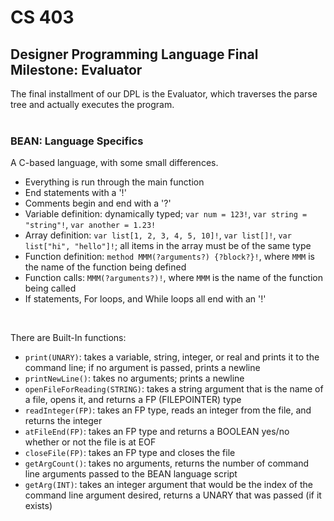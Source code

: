 # CS 403
## Designer Programming Language Final Milestone: Evaluator

The final installment of our DPL is the Evaluator, which traverses the parse tree and actually executes the program.<br><br>

### BEAN: Language Specifics
A C-based language, with some small differences.<br>
- Everything is run through the main function
- End statements with a '!'
- Comments begin and end with a '?'
- Variable definition: dynamically typed; `var num = 123!`, `var string = "string"!`, `var another = 1.23!`
- Array definition: `var list[1, 2, 3, 4, 5, 10]!`, `var list[]!`, `var list["hi", "hello"]!`; all items in the array must be of the same type
- Function definition: `method MMM(?arguments?) {?block?}!`, where `MMM` is the name of the function being defined
- Function calls: `MMM(?arguments?)!`, where `MMM` is the name of the function being called
- If statements, For loops, and While loops all end with an '!'
<br>

There are Built-In functions:<br>
- `print(UNARY)`: takes a variable, string, integer, or real and prints it to the command line; if no argument is passed, prints a newline
- `printNewLine()`: takes no arguments; prints a newline
- `openFileForReading(STRING)`: takes a string argument that is the name of a file, opens it, and returns a FP (FILEPOINTER) type
- `readInteger(FP)`: takes an FP type, reads an integer from the file, and returns the integer
- `atFileEnd(FP)`: takes an FP type and returns a BOOLEAN yes/no whether or not the file is at EOF
- `closeFile(FP)`: takes an FP type and closes the file
- `getArgCount()`: takes no arguments, returns the number of command line arguments passed to the BEAN language script
- `getArg(INT)`: takes an integer argument that would be the index of the command line argument desired, returns a UNARY that was passed (if it exists)
<br><br>
